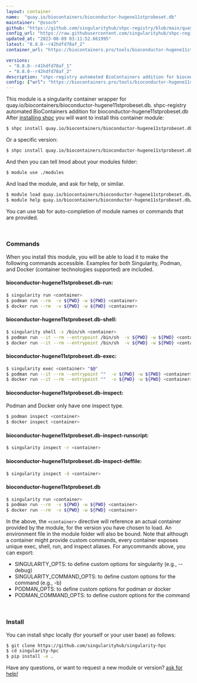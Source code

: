 ```yaml
---
layout: container
name:  "quay.io/biocontainers/bioconductor-hugene11stprobeset.db"
maintainer: "@vsoch"
github: "https://github.com/singularityhub/shpc-registry/blob/main/quay.io/biocontainers/bioconductor-hugene11stprobeset.db/container.yaml"
config_url: "https://raw.githubusercontent.com/singularityhub/shpc-registry/main/quay.io/biocontainers/bioconductor-hugene11stprobeset.db/container.yaml"
updated_at: "2023-08-09 03:11:52.661995"
latest: "8.8.0--r42hdfd78af_2"
container_url: "https://biocontainers.pro/tools/bioconductor-hugene11stprobeset.db"

versions:
 - "8.8.0--r41hdfd78af_1"
 - "8.8.0--r42hdfd78af_2"
description: "shpc-registry automated BioContainers addition for bioconductor-hugene11stprobeset.db"
config: {"url": "https://biocontainers.pro/tools/bioconductor-hugene11stprobeset.db", "maintainer": "@vsoch", "description": "shpc-registry automated BioContainers addition for bioconductor-hugene11stprobeset.db", "latest": {"8.8.0--r42hdfd78af_2": "sha256:ab56db4a5024094b30e10630c8a1ec245f3931b0062927529d34ba070b521a46"}, "tags": {"8.8.0--r41hdfd78af_1": "sha256:2e6f68272a4967949e9408665de5dd17cf681e89ecd6580b368bf9bbadceb95a", "8.8.0--r42hdfd78af_2": "sha256:ab56db4a5024094b30e10630c8a1ec245f3931b0062927529d34ba070b521a46"}, "docker": "quay.io/biocontainers/bioconductor-hugene11stprobeset.db"}
---
```


This module is a singularity container wrapper for quay.io/biocontainers/bioconductor-hugene11stprobeset.db.
shpc-registry automated BioContainers addition for bioconductor-hugene11stprobeset.db
After [installing shpc](#install) you will want to install this container module:


```bash
$ shpc install quay.io/biocontainers/bioconductor-hugene11stprobeset.db
```

Or a specific version:

```bash
$ shpc install quay.io/biocontainers/bioconductor-hugene11stprobeset.db:8.8.0--r42hdfd78af_2
```

And then you can tell lmod about your modules folder:

```bash
$ module use ./modules
```

And load the module, and ask for help, or similar.

```bash
$ module load quay.io/biocontainers/bioconductor-hugene11stprobeset.db/8.8.0--r42hdfd78af_2
$ module help quay.io/biocontainers/bioconductor-hugene11stprobeset.db/8.8.0--r42hdfd78af_2
```

You can use tab for auto-completion of module names or commands that are provided.

<br>

### Commands

When you install this module, you will be able to load it to make the following commands accessible.
Examples for both Singularity, Podman, and Docker (container technologies supported) are included.

#### bioconductor-hugene11stprobeset.db-run:

```bash
$ singularity run <container>
$ podman run --rm  -v ${PWD} -w ${PWD} <container>
$ docker run --rm  -v ${PWD} -w ${PWD} <container>
```

#### bioconductor-hugene11stprobeset.db-shell:

```bash
$ singularity shell -s /bin/sh <container>
$ podman run --it --rm --entrypoint /bin/sh  -v ${PWD} -w ${PWD} <container>
$ docker run --it --rm --entrypoint /bin/sh  -v ${PWD} -w ${PWD} <container>
```

#### bioconductor-hugene11stprobeset.db-exec:

```bash
$ singularity exec <container> "$@"
$ podman run --it --rm --entrypoint ""  -v ${PWD} -w ${PWD} <container> "$@"
$ docker run --it --rm --entrypoint ""  -v ${PWD} -w ${PWD} <container> "$@"
```

#### bioconductor-hugene11stprobeset.db-inspect:

Podman and Docker only have one inspect type.

```bash
$ podman inspect <container>
$ docker inspect <container>
```

#### bioconductor-hugene11stprobeset.db-inspect-runscript:

```bash
$ singularity inspect -r <container>
```

#### bioconductor-hugene11stprobeset.db-inspect-deffile:

```bash
$ singularity inspect -d <container>
```



#### bioconductor-hugene11stprobeset.db

```bash
$ singularity run <container>
$ podman run --rm  -v ${PWD} -w ${PWD} <container>
$ docker run --rm  -v ${PWD} -w ${PWD} <container>
```


In the above, the `<container>` directive will reference an actual container provided
by the module, for the version you have chosen to load. An environment file in the
module folder will also be bound. Note that although a container
might provide custom commands, every container exposes unique exec, shell, run, and
inspect aliases. For anycommands above, you can export:

 - SINGULARITY_OPTS: to define custom options for singularity (e.g., --debug)
 - SINGULARITY_COMMAND_OPTS: to define custom options for the command (e.g., -b)
 - PODMAN_OPTS: to define custom options for podman or docker
 - PODMAN_COMMAND_OPTS: to define custom options for the command

<br>

### Install

You can install shpc locally (for yourself or your user base) as follows:

```bash
$ git clone https://github.com/singularityhub/singularity-hpc
$ cd singularity-hpc
$ pip install -e .
```

Have any questions, or want to request a new module or version? [ask for help!](https://github.com/singularityhub/singularity-hpc/issues)